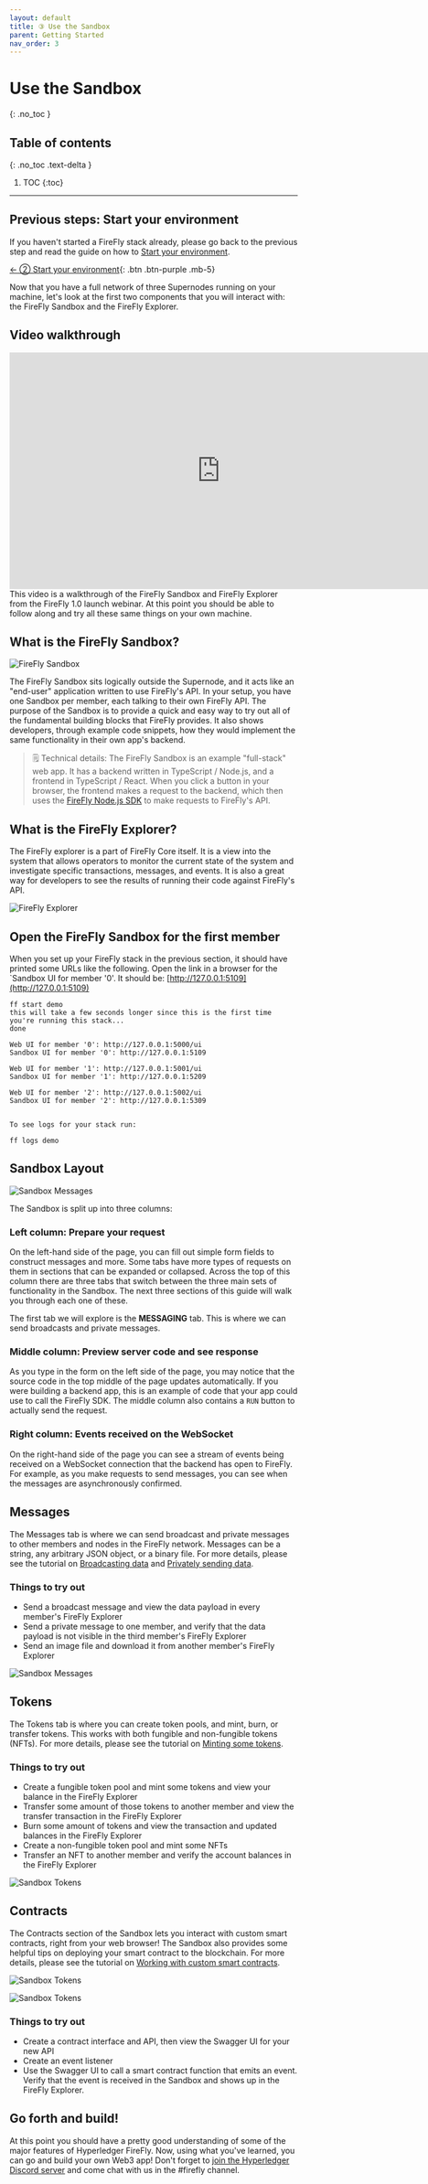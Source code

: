 ```yaml
---
layout: default
title: ③ Use the Sandbox
parent: Getting Started
nav_order: 3
---
```


# Use the Sandbox
{: .no_toc }

## Table of contents
{: .no_toc .text-delta }

1. TOC
{:toc}

---

## Previous steps: Start your environment
If you haven't started a FireFly stack already, please go back to the previous step and read the guide on how to [Start your environment](./setup_env.md).

[← ② Start your environment](setup_env.md){: .btn .btn-purple .mb-5}

Now that you have a full network of three Supernodes running on your machine, let's look at the first two components that you will interact with: the FireFly Sandbox and the FireFly Explorer.

## Video walkthrough

<iframe width="736" height="414" src="https://www.youtube.com/embed/mmY7Vhwu-yk?start=2787" title="YouTube video player" frameborder="0" allow="accelerometer; autoplay; clipboard-write; encrypted-media; gyroscope; picture-in-picture" allowfullscreen></iframe>
This video is a walkthrough of the FireFly Sandbox and FireFly Explorer from the FireFly 1.0 launch webinar. At this point you should be able to follow along and try all these same things on your own machine. 

## What is the FireFly Sandbox?

![FireFly Sandbox](../images/sandbox/sandbox_broadcast.png)

The FireFly Sandbox sits logically outside the Supernode, and it acts like an "end-user" application written to use FireFly's API. In your setup, you have one Sandbox per member, each talking to their own FireFly API. The purpose of the Sandbox is to provide a quick and easy way to try out all of the fundamental building blocks that FireFly provides. It also shows developers, through example code snippets, how they would implement the same functionality in their own app's backend.

> 🗒 Technical details: The FireFly Sandbox is an example "full-stack" web app. It has a backend written in TypeScript / Node.js, and a frontend in TypeScript / React. When you click a button in your browser, the frontend makes a request to the backend, which then uses the [FireFly Node.js SDK](https://www.npmjs.com/package/@hyperledger/firefly-sdk) to make requests to FireFly's API.

## What is the FireFly Explorer?

The FireFly explorer is a part of FireFly Core itself. It is a view into the system that allows operators to monitor the current state of the system and investigate specific transactions, messages, and events. It is also a great way for developers to see the results of running their code against FireFly's API.

![FireFly Explorer](../images/firefly_explorer.png)

## Open the FireFly Sandbox for the first member

When you set up your FireFly stack in the previous section, it should have printed some URLs like the following. Open the link in a browser for the `Sandbox UI for member '0'. It should be: [http://127.0.0.1:5109](http://127.0.0.1:5109)

```
ff start demo
this will take a few seconds longer since this is the first time you're running this stack...
done

Web UI for member '0': http://127.0.0.1:5000/ui
Sandbox UI for member '0': http://127.0.0.1:5109

Web UI for member '1': http://127.0.0.1:5001/ui
Sandbox UI for member '1': http://127.0.0.1:5209

Web UI for member '2': http://127.0.0.1:5002/ui
Sandbox UI for member '2': http://127.0.0.1:5309


To see logs for your stack run:

ff logs demo
```



## Sandbox Layout

![Sandbox Messages](../images/sandbox/sandbox_broadcast.png)

The Sandbox is split up into three columns:

### Left column: Prepare your request
On the left-hand side of the page, you can fill out simple form fields to construct messages and more. Some tabs have more types of requests on them in sections that can be expanded or collapsed. Across the top of this column there are three tabs that switch between the three main sets of functionality in the Sandbox. The next three sections of this guide will walk you through each one of these.

The first tab we will explore is the **MESSAGING** tab. This is where we can send broadcasts and private messages.

### Middle column: Preview server code and see response
As you type in the form on the left side of the page, you may notice that the source code in the top middle of the page updates automatically. If you were building a backend app, this is an example of code that your app could use to call the FireFly SDK. The middle column also contains a `RUN` button to actually send the request.

### Right column: Events received on the WebSocket
On the right-hand side of the page you can see a stream of events being received on a WebSocket connection that the backend has open to FireFly. For example, as you make requests to send messages, you can see when the messages are asynchronously confirmed.

## Messages

The Messages tab is where we can send broadcast and private messages to other members and nodes in the FireFly network. Messages can be a string, any arbitrary JSON object, or a binary file. For more details, please see the tutorial on [Broadcasting data](../tutorials/broadcast_data.md) and [Privately sending data](../tutorials/private_send.md).

### Things to try out

- Send a broadcast message and view the data payload in every member's FireFly Explorer
- Send a private message to one member, and verify that the data payload is not visible in the third member's FireFly Explorer
- Send an image file and download it from another member's FireFly Explorer

![Sandbox Messages](../images/sandbox/sandbox_broadcast_result.png)

## Tokens

The Tokens tab is where you can create token pools, and mint, burn, or transfer tokens. This works with both fungible and non-fungible tokens (NFTs). For more details, please see the tutorial on [Minting some tokens](../tutorials/mint_tokens.md).

### Things to try out

- Create a fungible token pool and mint some tokens and view your balance in the FireFly Explorer
- Transfer some amount of those tokens to another member and view the transfer transaction in the FireFly Explorer
- Burn some amount of tokens and view the transaction and updated balances in the FireFly Explorer
- Create a non-fungible token pool and mint some NFTs
- Transfer an NFT to another member and verify the account balances in the FireFly Explorer

![Sandbox Tokens](../images/sandbox/sandbox_token_transfer_result.png)

## Contracts

The Contracts section of the Sandbox lets you interact with custom smart contracts, right from your web browser! The Sandbox also provides some helpful tips on deploying your smart contract to the blockchain. For more details, please see the tutorial on [Working with custom smart contracts](../tutorials/custom_contracts.md).

![Sandbox Tokens](../images/sandbox/sandbox_contracts_api.png)

![Sandbox Tokens](../images/sandbox/sandbox_api_swagger.png)

### Things to try out

- Create a contract interface and API, then view the Swagger UI for your new API
- Create an event listener
- Use the Swagger UI to call a smart contract function that emits an event. Verify that the event is received in the Sandbox and shows up in the FireFly Explorer.

## Go forth and build!
At this point you should have a pretty good understanding of some of the major features of Hyperledger FireFly. Now, using what you've learned, you can go and build your own Web3 app! Don't forget to [join the Hyperledger Discord server](https://discord.gg/Fy7MJuqw86) and come chat with us in the #firefly channel.